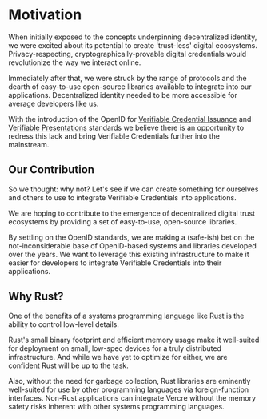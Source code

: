 # Motivation

When initially exposed to the concepts underpinning decentralized identity, we were excited about its potential to create 'trust-less' digital ecosystems. Privacy-respecting, cryptographically-provable digital credentials would revolutionize the way we interact online.

Immediately after that, we were struck by the range of protocols and the dearth of easy-to-use open-source libraries available to integrate into our applications. Decentralized identity needed to be more accessible for average developers like us.

With the introduction of the OpenID for [Verifiable Credential Issuance](<https://openid.net/specs/openid-4-verifiable-credential-issuance-1_0.html>) and [Verifiable Presentations](<https://openid.net/specs/openid-4-verifiable-presentations-1_0.html>) standards we believe there is an opportunity to redress this lack and bring Verifiable Credentials further into the mainstream.

## Our Contribution

So we thought: why not? Let's see if we can create something for ourselves and others to use to integrate Verifiable Credentials into applications.

We are hoping to contribute to the emergence of decentralized digital trust ecosystems by providing a set of easy-to-use, open-source libraries.

By settling on the OpenID standards, we are making a (safe-ish) bet on the not-inconsiderable base of OpenID-based systems and libraries developed over the years. We want to leverage this existing infrastructure to make it easier for developers to integrate Verifiable Credentials into their applications.

## Why Rust?

One of the benefits of a systems programming language like Rust is the ability to control low-level details.

Rust's small binary footprint and efficient memory usage make it well-suited for deployment on small, low-spec devices for a truly distributed infrastructure. And while we have yet to optimize for either, we are confident Rust will be up to the task.

Also, without the need for garbage collection, Rust libraries are eminently well-suited for use by other programming languages via foreign-function interfaces. Non-Rust applications can integrate Vercre without the memory safety risks inherent with other systems programming languages.
